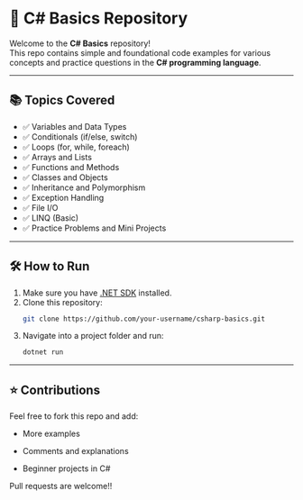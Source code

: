# 🧠 C# Basics Repository

Welcome to the **C# Basics** repository!  
This repo contains simple and foundational code examples for various concepts and practice questions in the **C# programming language**.

---

## 📚 Topics Covered

- ✅ Variables and Data Types  
- ✅ Conditionals (if/else, switch)  
- ✅ Loops (for, while, foreach)  
- ✅ Arrays and Lists  
- ✅ Functions and Methods  
- ✅ Classes and Objects  
- ✅ Inheritance and Polymorphism  
- ✅ Exception Handling  
- ✅ File I/O  
- ✅ LINQ (Basic)  
- ✅ Practice Problems and Mini Projects  

---

## 🛠️ How to Run

1. Make sure you have [.NET SDK](https://dotnet.microsoft.com/download) installed.
2. Clone this repository:
   ```bash
   git clone https://github.com/your-username/csharp-basics.git
3. Navigate into a project folder and run:
   ```bash
   dotnet run

 ---  

## ⭐ Contributions

Feel free to fork this repo and add:

  - More examples

  - Comments and explanations

  - Beginner projects in C#

Pull requests are welcome!!
